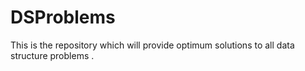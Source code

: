 # DSProblems
This is the repository which will provide optimum solutions to all data structure problems  .
